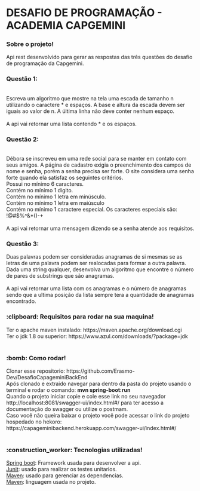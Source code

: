 <h1>DESAFIO DE PROGRAMAÇÃO - ACADEMIA CAPGEMINI</h1>
<h3>Sobre o projeto!</h3>
Api rest desenvolvido para gerar as respostas das três questões do desafio de programação da Capgemini.
<br>
<h3>Questão 1:</h3>
<br>
Escreva um algoritmo que mostre na tela uma escada de tamanho n utilizando o caractere * e espaços. A base e altura da escada devem ser iguais ao valor de n. A última linha não deve conter nenhum espaço.
<br><br>
A api vai retornar uma lista contendo * e os espaços.
<br>
<h3>Questão 2:</h3>
<br>
Débora se inscreveu em uma rede social para se manter em contato com seus amigos. A
página de cadastro exigia o preenchimento dos campos de nome e senha, porém a senha precisa ser
forte. O site considera uma senha forte quando ela satisfaz os seguintes critérios.
<br>
Possui no mínimo 6 caracteres.
<br>
Contém no mínimo 1 digito.
<br>
Contém no mínimo 1 letra em minúsculo.
<br>
Contém no mínimo 1 letra em maiúsculo
<br>
Contém no mínimo 1 caractere especial. Os caracteres especiais são: !@#$%^&*()-+
<br><br>
A api vai retornar uma mensagem dizendo se a senha atende aos requisitos.
<br>
<h3>Questão 3:</h3>
Duas palavras podem ser consideradas anagramas de si mesmas se as letras de uma palavra
podem ser realocadas para formar a outra palavra. Dada uma string qualquer, desenvolva um
algoritmo que encontre o número de pares de substrings que são anagramas.
<br><br>
A api vai retornar uma lista com os anagramas e o número de anagramas sendo que a ultima posição da lista sempre tera a quantidade de anagramas encontrado.
<br>
<h3> :clipboard:  Requisitos para rodar na sua maquina!</h3>
Ter o apache maven instalado: https://maven.apache.org/download.cgi <br>
Ter o jdk 1.8 ou superior: https://www.azul.com/downloads/?package=jdk <br><br>
<h3> :bomb:  Como rodar!</h3>
Clonar esse repositorio: https://github.com/Erasmo-Dev/DesafioCapageminiBackEnd <br>
Após clonado e extraido navegar para dentro da pasta do projeto usando o terminal e rodar o comando: <b>mvn spring-boot:run</b> <br>
Quando o projeto iniciar copie e cole esse link no seu navegador http://localhost:8081/swagger-ui/index.html#/ para ter acesso a documentação do swagger ou utilize o postmam.
<br>
Caso você não queira baixar o projeto você pode acessar o link do projeto hospedado no hekoro: https://capageminibackend.herokuapp.com/swagger-ui/index.html#/<br><br>
<h3> :construction_worker:  Tecnologias utilizadas!</h3>
<a href="https://spring.io/projects/spring-boot">Spring boot</a>: Framework usada para desenvolver a api.<br>
<a href="https://junit.org/junit5/docs/current/user-guide/">Junit</a>: usado para realizar os testes unitarios.<br>
<a href="https://maven.apache.org/download.cgi">Maven</a>: usado para gerenciar as dependencias.<br>
<a href="https://www.azul.com/downloads/?package=jdk">Maven</a>: linguagem usada no projeto.<br>



